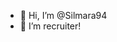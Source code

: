 - 👋 Hi, I’m @Silmara94
- 👀 I’m recruiter!

<!---
Silmara94/Silmara94 is a ✨ special ✨ repository because its `README.md` (this file) appears on your GitHub profile.
You can click the Preview link to take a look at your changes.
--->
